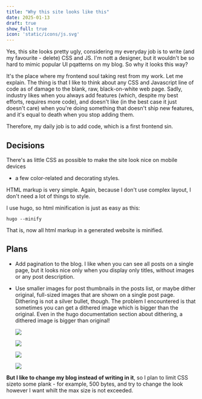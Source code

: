 ```yaml
---
title: "Why this site looks like this"
date: 2025-01-13
draft: true
show_full: true
icon: 'static/icons/js.svg'
---
```


Yes, this site looks pretty ugly, considering my everyday job is to write (and
my favourite - delete) CSS and JS. I'm nott a designer, but it wouldn't be so
hard to mimic popular UI pqatterns on my blog. So why it looks this way?

<!--more-->

It's the place where my frontend soul taking rest from my work. Let me explain.
The thing is that I like to think about any CSS and Javascript line of code as
of damage to the blank, raw, black-on-white web page. Sadly, industry likes
when you always add features (which, despite my best efforts, requires more
code), and doesn't like (in the best case it just doesn't care) when you're
doing something that doesn't ship new features, and it's equal to death when
you stop adding them.

Therefore, my daily job is to add code, which is a first frontend sin.

## Decisions

There's as little  CSS as possible to make the site look nice on mobile devices
+ a few color-related and decorating styles.

HTML markup is very simple. Again, because I don't use complex layout, I don't
need a lot of things to style.

I use hugo, so html minification is just as easy as this:

```
hugo --minify
```

That is, now all html markup in a generated website is minified.


## Plans

- Add pagination to the blog. I like when you can see all posts on a single
  page, but it looks nice only when you display only titles, without images or
  any post description.
- Use smaller images for post thumbnails in the posts list, or maybe dither
  original, full-sized images that are shown on a single post page. Dithering is
  not a silver bullet, though. The problem I encountered is that sometimes you
  can get a dithered image which is bigger than the original. Even in the hugo
  documentation section about dithering, a dithered image is bigger than
  original!

  ![](hugo-dither-documentation.png)

  ![](./hugo-dither-original.jpg)

  ![](./hugo-dither-dithered.jpg)

  ![](./hugo-dithered-sizes.png)

**But I like to change my blog instead of writing in it**, so I plan to limit CSS sizeto some plank - for example, 500 bytes, and try to change the look however I want whilt the max size is not exceeded.

<!---->
<!-- This site represents my opionated views on how -->
<!-- blogs should *not look like*, mainly: -->
<!---->
<!-- - If they don't provide interactive elements for learning purposes, -->
<!--   they should be fully static -->
<!-- - They should be minimized to the max (thanks to the tools like -->
<!--   LightningCSS, hugo etc it's very easy) -->
<!---->
<!-- I use hugo to build my blog. And with hugo, it's pretty trivial to -->
<!-- minimize css and html. -->
<!---->
